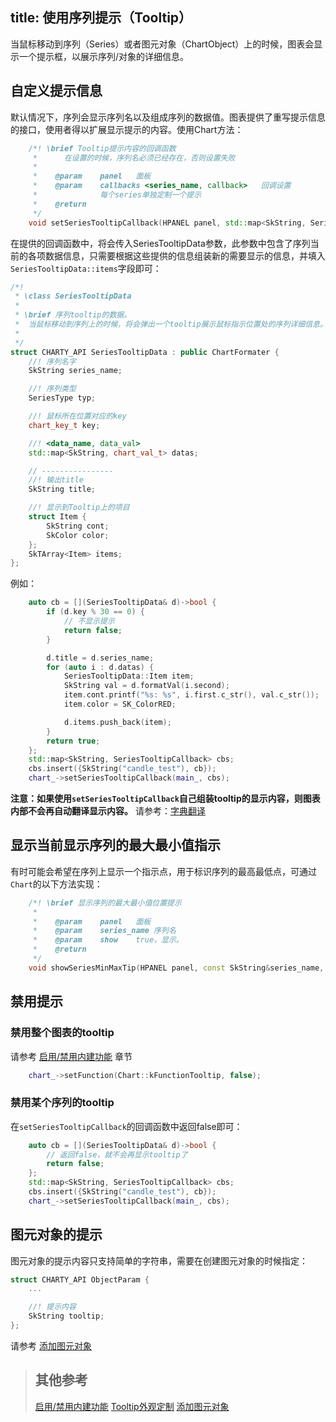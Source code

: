 title: 使用序列提示（Tooltip）
---

当鼠标移动到序列（Series）或者图元对象（ChartObject）上的时候，图表会显示一个提示框，以展示序列/对象的详细信息。

## 自定义提示信息

默认情况下，序列会显示序列名以及组成序列的数据值。图表提供了重写提示信息的接口，使用者得以扩展显示提示的内容。使用Chart方法：
```cpp
    /*! \brief Tooltip提示内容的回调函数
     *		在设置的时候，序列名必须已经存在，否则设置失败
     *
     *    @param	panel	面板
     *    @param	callbacks <series_name, callback>	回调设置
     *				每个series单独定制一个提示
     *    @return
     */
    void setSeriesTooltipCallback(HPANEL panel, std::map<SkString, SeriesTooltipCallback> callbacks);
```
在提供的回调函数中，将会传入SeriesTooltipData参数，此参数中包含了序列当前的各项数据信息，只需要根据这些提供的信息组装新的需要显示的信息，并填入`SeriesTooltipData::items`字段即可：

```cpp
/*!
 * \class SeriesTooltipData
 *
 * \brief 序列tooltip的数据。
 *	当鼠标移动到序列上的时候，将会弹出一个tooltip展示鼠标指示位置处的序列详细信息。
 *
 */
struct CHARTY_API SeriesTooltipData : public ChartFormater {
    //! 序列名字
    SkString series_name;

    //! 序列类型
    SeriesType typ;

    //! 鼠标所在位置对应的key
    chart_key_t key;

    //! <data_name, data_val>
    std::map<SkString, chart_val_t> datas;

    // ----------------
    //! 输出title
    SkString title;

    //! 显示到Tooltip上的项目
    struct Item {
        SkString cont;
        SkColor color;
    };
    SkTArray<Item> items;
};

```

例如：
```cpp
    auto cb = [](SeriesTooltipData& d)->bool {
        if (d.key % 30 == 0) {
            // 不显示提示
            return false;
        }

        d.title = d.series_name;
        for (auto i : d.datas) {
            SeriesTooltipData::Item item;
            SkString val = d.formatVal(i.second);
            item.cont.printf("%s: %s", i.first.c_str(), val.c_str());
            item.color = SK_ColorRED;

            d.items.push_back(item);
        }
        return true;
    };
    std::map<SkString, SeriesTooltipCallback> cbs;
    cbs.insert({SkString("candle_test"), cb});
    chart_->setSeriesTooltipCallback(main_, cbs);
```

**注意：如果使用`setSeriesTooltipCallback`自己组装tooltip的显示内容，则图表内部不会再自动翻译显示内容。** 请参考：[字典翻译](use-dict.html)


## 显示当前显示序列的最大最小值指示

有时可能会希望在序列上显示一个指示点，用于标识序列的最高最低点，可通过`Chart`的以下方法实现：

```cpp
    /*! \brief 显示序列的最大最小值位置提示
     *
     *    @param	panel	面板
     *    @param	series_name	序列名
     *    @param	show	true，显示。
     *    @return
     */
    void showSeriesMinMaxTip(HPANEL panel, const SkString&series_name, bool show);
```

## 禁用提示

### 禁用整个图表的tooltip
请参考 [启用/禁用内建功能](builtin-func.html) 章节
```cpp
	chart_->setFunction(Chart::kFunctionTooltip, false);
```

### 禁用某个序列的tooltip
在`setSeriesTooltipCallback`的回调函数中返回false即可：
```cpp
    auto cb = [](SeriesTooltipData& d)->bool {
        // 返回false，就不会再显示tooltip了
        return false;
    };
    std::map<SkString, SeriesTooltipCallback> cbs;
    cbs.insert({SkString("candle_test"), cb});
    chart_->setSeriesTooltipCallback(main_, cbs);
```

## 图元对象的提示

图元对象的提示内容只支持简单的字符串，需要在创建图元对象的时候指定：
```cpp
struct CHARTY_API ObjectParam {
    ...

    //! 提示内容
    SkString tooltip;
};

```
请参考 [添加图元对象](add-object.html#添加对象)


> ## 其他参考
> [启用/禁用内建功能](builtin-func.html)
> [Tooltip外观定制](style-luaconfig.html#提示（tooltip）)
> [添加图元对象](add-object.html#添加对象)